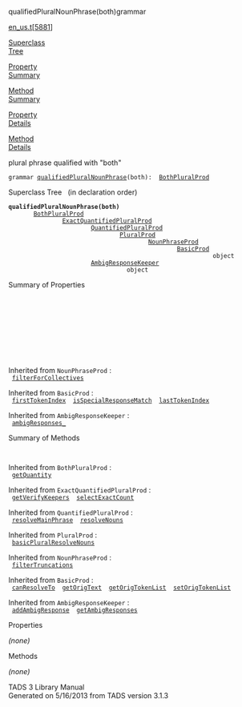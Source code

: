 <span class="title">qualifiedPluralNounPhrase(both)</span><span class="type">grammar</span>

[en_us.t](../file/en_us.t.html)\[[5881](../source/en_us.t.html#5881)\]

[Superclass  
Tree](#_SuperClassTree_)

[Property  
Summary](#_PropSummary_)

[Method  
Summary](#_MethodSummary_)

[Property  
Details](#_Properties_)

[Method  
Details](#_Methods_)

<div class="fdesc">

plural phrase qualified with "both"

`grammar `<span class="gramalt">[`qualifiedPluralNounPhrase`](../object/qualifiedPluralNounPhrase.html)`(both)`</span>` :   `[`BothPluralProd`](../object/BothPluralProd.html)

</div>

<span id="_SuperClassTree_"></span>

<div class="mjhd">

<span class="hdln">Superclass Tree</span>   (in declaration order)

</div>

**`qualifiedPluralNounPhrase(both)`**  
`         `[`BothPluralProd`](../object/BothPluralProd.html)  
`                 `[`ExactQuantifiedPluralProd`](../object/ExactQuantifiedPluralProd.html)  
`                         `[`QuantifiedPluralProd`](../object/QuantifiedPluralProd.html)  
`                                 `[`PluralProd`](../object/PluralProd.html)  
`                                         `[`NounPhraseProd`](../object/NounPhraseProd.html)  
`                                                 `[`BasicProd`](../object/BasicProd.html)  
`                                                         object`  
`                         `[`AmbigResponseKeeper`](../object/AmbigResponseKeeper.html)  
`                                 object`  
<span id="_PropSummary_"></span>

<div class="mjhd">

<span class="hdln">Summary of Properties</span>  

</div>

` `

` `

` `

` `

` `

Inherited from `NounPhraseProd` :  
` `[`filterForCollectives`](../object/NounPhraseProd.html#filterForCollectives)`  `

Inherited from `BasicProd` :  
` `[`firstTokenIndex`](../object/BasicProd.html#firstTokenIndex)`  `[`isSpecialResponseMatch`](../object/BasicProd.html#isSpecialResponseMatch)`  `[`lastTokenIndex`](../object/BasicProd.html#lastTokenIndex)`  `

Inherited from `AmbigResponseKeeper` :  
` `[`ambigResponses_`](../object/AmbigResponseKeeper.html#ambigResponses_)`  `

<span id="_MethodSummary_"></span>

<div class="mjhd">

<span class="hdln">Summary of Methods</span>  

</div>

` `

Inherited from `BothPluralProd` :  
` `[`getQuantity`](../object/BothPluralProd.html#getQuantity)`  `

Inherited from `ExactQuantifiedPluralProd` :  
` `[`getVerifyKeepers`](../object/ExactQuantifiedPluralProd.html#getVerifyKeepers)`  `[`selectExactCount`](../object/ExactQuantifiedPluralProd.html#selectExactCount)`  `

Inherited from `QuantifiedPluralProd` :  
` `[`resolveMainPhrase`](../object/QuantifiedPluralProd.html#resolveMainPhrase)`  `[`resolveNouns`](../object/QuantifiedPluralProd.html#resolveNouns)`  `

Inherited from `PluralProd` :  
` `[`basicPluralResolveNouns`](../object/PluralProd.html#basicPluralResolveNouns)`  `

Inherited from `NounPhraseProd` :  
` `[`filterTruncations`](../object/NounPhraseProd.html#filterTruncations)`  `

Inherited from `BasicProd` :  
` `[`canResolveTo`](../object/BasicProd.html#canResolveTo)`  `[`getOrigText`](../object/BasicProd.html#getOrigText)`  `[`getOrigTokenList`](../object/BasicProd.html#getOrigTokenList)`  `[`setOrigTokenList`](../object/BasicProd.html#setOrigTokenList)`  `

Inherited from `AmbigResponseKeeper` :  
` `[`addAmbigResponse`](../object/AmbigResponseKeeper.html#addAmbigResponse)`  `[`getAmbigResponses`](../object/AmbigResponseKeeper.html#getAmbigResponses)`  `

<span id="_Properties_"></span>

<div class="mjhd">

<span class="hdln">Properties</span>  

</div>

*(none)* <span id="_Methods_"></span>

<div class="mjhd">

<span class="hdln">Methods</span>  

</div>

*(none)*

<div class="ftr">

TADS 3 Library Manual  
Generated on 5/16/2013 from TADS version 3.1.3

</div>

